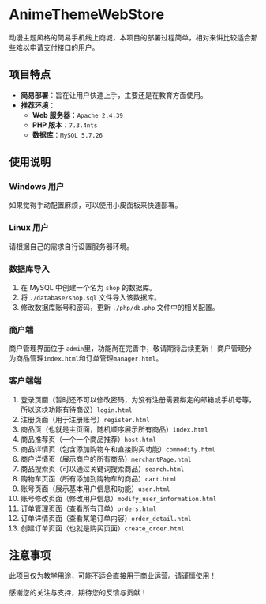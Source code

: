 # AnimeThemeWebStore
动漫主题风格的简易手机线上商城，本项目的部署过程简单，相对来讲比较适合那些难以申请支付接口的用户。

## 项目特点
- **简易部署**：旨在让用户快速上手，主要还是在教育方面使用。
- **推荐环境**：  
  - **Web 服务器**：`Apache 2.4.39`
  - **PHP 版本**：`7.3.4nts`
  - **数据库**：`MySQL 5.7.26`

## 使用说明

### Windows 用户
如果觉得手动配置麻烦，可以使用小皮面板来快速部署。

### Linux 用户
请根据自己的需求自行设置服务器环境。

### 数据库导入
1. 在 MySQL 中创建一个名为 `shop` 的数据库。
2. 将 `./database/shop.sql` 文件导入该数据库。
3. 修改数据库账号和密码，更新 `./php/db.php` 文件中的相关配置。

### 商户端
商户管理界面位于 `admin`里，功能尚在完善中，敬请期待后续更新！
商户管理分为商品管理`index.html`和订单管理`manager.html`。

### 客户端端
1. 登录页面（暂时还不可以修改密码，为没有注册需要绑定的邮箱或手机号等，所以这块功能有待商议）`login.html`
2. 注册页面（用于注册账号）`register.html`
3. 商品页（也就是主页面，随机顺序展示所有商品）`index.html`
4. 商品推荐页（一个一个商品推荐）`host.html`
5. 商品详情页（包含添加购物车和直接购买功能）`commodity.html`
6. 商户详情页（展示商户的所有商品）`merchantPage.html`
7. 商品搜索页（可以通过关键词搜索商品）`search.html`
8. 购物车页面（所有添加到购物车的商品）`cart.html`
9. 账号页面（展示基本用户信息和功能）`user.html`
10. 账号修改页面（修改用户信息）`modify_user_information.html`
11. 订单管理页面（查看所有订单）`orders.html`
12. 订单详情页面（查看某笔订单内容）`order_detail.html`
13. 创建订单页面（也就是购买页面）`create_order.html`

## 注意事项
此项目仅为教学用途，可能不适合直接用于商业运营。请谨慎使用！

感谢您的关注与支持，期待您的反馈与贡献！